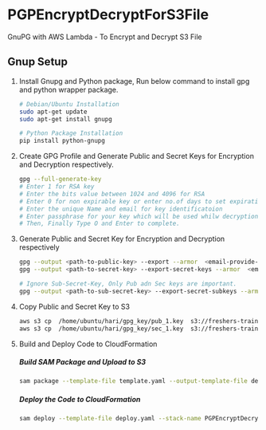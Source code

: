 # PGPEncryptDecryptForS3File
GnuPG with AWS Lambda - To Encrypt and Decrypt S3 File 

## Gnup Setup

1. Install Gnupg and Python package, Run below command to install gpg and python wrapper package.

    ```sh
    # Debian/Ubuntu Installation
    sudo apt-get update
    sudo apt-get install gnupg

    # Python Package Installation
    pip install python-gnupg
    ```

2. Create GPG Profile and Generate Public and Secret Keys for Encryption and Decryption respectively.
    ```sh
    gpg --full-generate-key
    # Enter 1 for RSA key
    # Enter the bits value between 1024 and 4096 for RSA
    # Enter 0 for non expirable key or enter no.of days to set expiration
    # Enter the unique Name and email for key identificatoion
    # Enter passphrase for your key which will be used whilw decryption
    # Then, Finally Type O and Enter to complete.
    ```

3. Generate Public and Secret Key for Encryption and Decryption respectively
    ```sh
    gpg --output <path-to-public-key> --export --armor  <email-provide-for-gpg-profile>
    gpg --output <path-to-secret-key> --export-secret-keys --armor  <email-provide-for-gpg-profile>

    # Ignore Sub-Secret-Key, Only Pub adn Sec keys are important.
    gpg --output <path-to-sub-secret-key> --export-secret-subkeys --armor  <email-provide-for-gpg-profile>
    ```

4. Copy Public and Secret Key to S3
    ```sh
    aws s3 cp  /home/ubuntu/hari/gpg_key/pub_1.key  s3://freshers-training/pgp/private-key/gpg_keys/pub_1.key
    aws s3 cp  /home/ubuntu/hari/gpg_key/sec_1.key  s3://freshers-training/pgp/private-key/gpg_keys/sec_1.key
    ```

5. Build and Deploy Code to CloudFormation
    ##### Build SAM Package and Upload to S3 
    ```bash
    sam package --template-file template.yaml --output-template-file deploy.yaml --s3-bucket freshers-training --s3-prefix lambda-layer-code --force-upload
    ```

    ##### Deploy the Code to CloudFormation
    ```bash
    sam deploy --template-file deploy.yaml --stack-name PGPEncryptDecryptForS3File
    ```